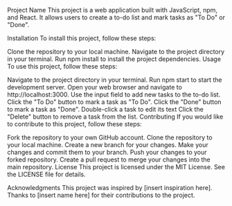 Project Name
This project is a web application built with JavaScript, npm, and React. It allows users to create a to-do list and mark tasks as "To Do" or "Done".

Installation
To install this project, follow these steps:

Clone the repository to your local machine.
Navigate to the project directory in your terminal.
Run npm install to install the project dependencies.
Usage
To use this project, follow these steps:

Navigate to the project directory in your terminal.
Run npm start to start the development server.
Open your web browser and navigate to http://localhost:3000.
Use the input field to add new tasks to the to-do list.
Click the "To Do" button to mark a task as "To Do".
Click the "Done" button to mark a task as "Done".
Double-click a task to edit its text
Click the "Delete" button to remove a task from the list.
Contributing
If you would like to contribute to this project, follow these steps:

Fork the repository to your own GitHub account.
Clone the repository to your local machine.
Create a new branch for your changes.
Make your changes and commit them to your branch.
Push your changes to your forked repository.
Create a pull request to merge your changes into the main repository.
License
This project is licensed under the MIT License. See the LICENSE file for details.

Acknowledgments
This project was inspired by [insert inspiration here].
Thanks to [insert name here] for their contributions to the project.
